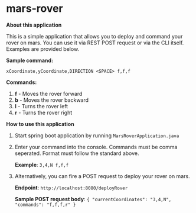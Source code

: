 # mars-rover

**About this application**

This is a simple application that allows you to deploy and command your rover on mars. You can use it via REST POST request or via the CLI itself. Examples are provided below.

**Sample command:**

`xCoordinate,yCoordinate,DIRECTION <SPACE> f,f,f`

**Commands:**
1. **f** - Moves the rover forward
2. **b** - Moves the rover backward
3. **l** - Turns the rover left
4. **r** - Turns the rover right

**How to use this application**
1. Start spring boot application by running `MarsRoverApplication.java`
2. Enter your command into the console. Commands must be comma seperated.  Format must follow the standard above.

   **Example**: `3,4,N f,f,f`

3. Alternatively, you can fire a POST request to deploy your rover on mars.

   **Endpoint**: `http://localhost:8080/deployRover`
   
   **Sample POST request body**: `{
      "currentCoordinates": "3,4,N",
      "commands": "f,f,f,r"
    }`
